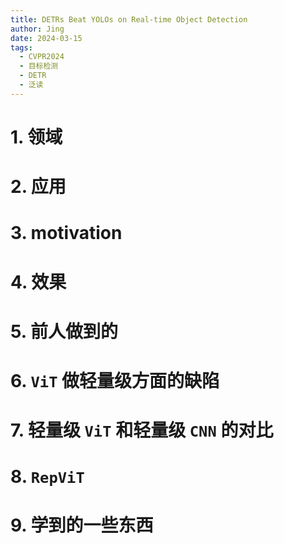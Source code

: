 ```yaml
---
title: DETRs Beat YOLOs on Real-time Object Detection
author: Jing
date: 2024-03-15
tags:
  - CVPR2024
  - 目标检测
  - DETR
  - 泛读
---
```

# 1. **领域**

# 2. **应用**

# 3. **motivation**

# 4. **效果**

# 5. **前人做到的**

# 6. **`ViT` 做轻量级方面的缺陷**

# 7. **轻量级 `ViT` 和轻量级 `CNN` 的对比**

# 8. **`RepViT`**

# 9. 学到的一些东西 
